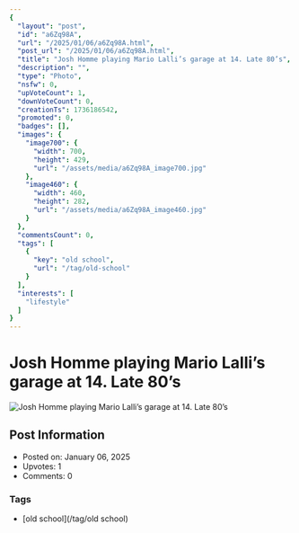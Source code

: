 ```yaml
---
{
  "layout": "post",
  "id": "a6Zq98A",
  "url": "/2025/01/06/a6Zq98A.html",
  "post_url": "/2025/01/06/a6Zq98A.html",
  "title": "Josh Homme playing Mario Lalli’s garage at 14. Late 80’s",
  "description": "",
  "type": "Photo",
  "nsfw": 0,
  "upVoteCount": 1,
  "downVoteCount": 0,
  "creationTs": 1736186542,
  "promoted": 0,
  "badges": [],
  "images": {
    "image700": {
      "width": 700,
      "height": 429,
      "url": "/assets/media/a6Zq98A_image700.jpg"
    },
    "image460": {
      "width": 460,
      "height": 282,
      "url": "/assets/media/a6Zq98A_image460.jpg"
    }
  },
  "commentsCount": 0,
  "tags": [
    {
      "key": "old school",
      "url": "/tag/old-school"
    }
  ],
  "interests": [
    "lifestyle"
  ]
}
---
```


# Josh Homme playing Mario Lalli’s garage at 14. Late 80’s

![Josh Homme playing Mario Lalli’s garage at 14. Late 80’s](/assets/media/a6Zq98A_image700.jpg)

## Post Information

- Posted on: January 06, 2025
- Upvotes: 1
- Comments: 0

### Tags

- [old school](/tag/old school)
